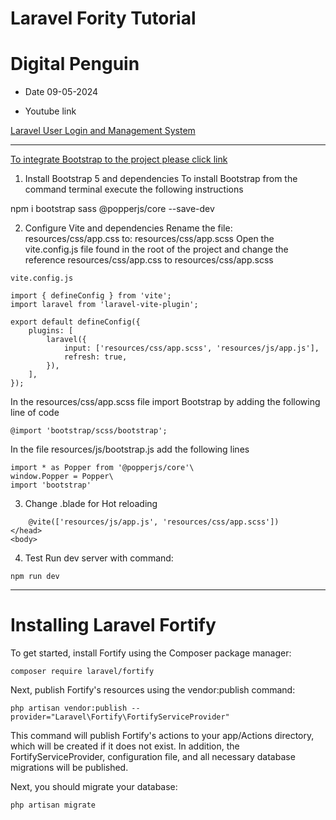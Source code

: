 # Laravel Fority Tutorial
# Digital Penguin
- Date 09-05-2024

- Youtube link


[Laravel User Login and Management System](https://www.youtube.com/playlist?list=PLxFwlLOncxFLxT3ZxYPw7-hCrXhdZHg1W)

---



[To integrate Bootstrap to the project please click link](https://stackoverflow.com/questions/74422287/how-to-install-bootstrap-5-on-laravel-9-with-vite)

1. Install Bootstrap 5 and dependencies To install Bootstrap from the command terminal execute the following instructions

npm i bootstrap sass @popperjs/core --save-dev

2. Configure Vite and dependencies Rename the file: resources/css/app.css to: resources/css/app.scss Open the vite.config.js file found in the root of the project and change the reference resources/css/app.css to resources/css/app.scss



```
vite.config.js

import { defineConfig } from 'vite';
import laravel from 'laravel-vite-plugin';
```
```
export default defineConfig({
    plugins: [
        laravel({
            input: ['resources/css/app.scss', 'resources/js/app.js'],
            refresh: true,
        }),
    ],
});
```



In the resources/css/app.scss file import Bootstrap by adding the following line of code

```
@import 'bootstrap/scss/bootstrap';
```


In the file resources/js/bootstrap.js add the following lines

```
import * as Popper from '@popperjs/core'\
window.Popper = Popper\
import 'bootstrap'
```

3. Change .blade for Hot reloading

```
    @vite(['resources/js/app.js', 'resources/css/app.scss'])
</head>
<body>
```

4. Test Run dev server with command:

``
npm run dev
``

---

# Installing Laravel Fortify


To get started, install Fortify using the Composer package manager:
```
composer require laravel/fortify
```

Next, publish Fortify's resources using the vendor:publish command:

```
php artisan vendor:publish --provider="Laravel\Fortify\FortifyServiceProvider"
```

This command will publish Fortify's actions to your app/Actions directory, which will be created if it does not exist. In addition, the FortifyServiceProvider, configuration file, and all necessary database migrations will be published.

Next, you should migrate your database:

```
php artisan migrate
```






